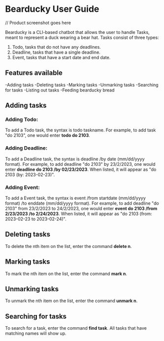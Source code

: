 # Bearducky User Guide

// Product screenshot goes here

Bearducky is a CLI-based chatbot that allows the user to handle Tasks, meant to represent a duck wearing a bear hat.
Tasks consist of three types:
1. Todo, tasks that do not have any deadlines.
2. Deadline, tasks that have a single deadline.
3. Event, tasks that have a start date and end date.

## Features available
-Adding tasks
-Deleting tasks
-Marking tasks
-Unmarking tasks
-Searching for tasks
-Listing out tasks
-Feeding bearducky bread





## Adding tasks

### Adding Todo:
To add a Todo task, the syntax is todo taskname. For example, to add task "do 2103", one would enter **todo do 2103**.

### Adding Deadline:
To add a Deadline task, the syntax is deadline /by date (mm/dd/yyyy format). For example, to add deadline "do 2103" by 23/2/2023, one would enter 
**deadline do 2103 /by 02/23/2023**. When listed, it will appear as "do 2103 (by: 2023-02-23)".

### Adding Event:
To add a Event task, the syntax is event /from startdate (mm/dd/yyyy format) /to enddate (mm/dd/yyyy format). For example, to add deadline "do 2103" from 23/2/2023 to 24/2/2023, one would enter **event do 2103 /from 2/23/2023 /to 2/24/2023**. 
When listed, it will appear as "do 2103 (from: 2023-02-23 to 2023-02-24)".

## Deleting tasks
To delete the nth item on the list, enter the command **delete n**.

## Marking tasks
To mark the nth item on the list, enter the command **mark n**.

## Unmarking tasks
To unmark the nth item on the list, enter the command **unmark n**.

## Searching for tasks
To search for a task, enter the command **find task**. All tasks that have matching names will show up.
